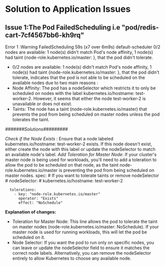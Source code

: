 # Solution to Application Issues
## Issue 1:The Pod FailedScheduling  i.e "pod/redis-cart-7cf4567bb6-kh9rq" 
 Error 1 :Warning  FailedScheduling  59s (x7 over 6m9s)  default-scheduler  0/2 nodes are available: 1 node(s) didn't match Pod's node affinity, 1 node(s) had taint {node-role.kubernetes.io/master: }, that the pod didn't tolerate.
 - 0/2 nodes are available: 1 node(s) didn't match Pod's node affinity, 1 node(s) had taint {node-role.kubernetes.io/master: }, that the pod didn't tolerate, indicates that the pod is not able to be scheduled on the available nodes due to two main reasons :
 - Node Affinity: The pod has a nodeSelector which restricts it to only be scheduled on nodes with the label kubernetes.io/hostname: test-worker-2. However, it seems that either the node test-worker-2 is unavailable or does not exist.
- Taints: The node has a taint (node-role.kubernetes.io/master) that prevents the pod from being scheduled on master nodes unless the pod tolerates the taint.

*#######Solutions#########*

*Check if the Node Exists* : Ensure that a node labeled kubernetes.io/hostname: test-worker-2 exists. If this node doesn't exist, either create the node with this label or update the nodeSelector to match an available node's label.
*Add Toleration for Master Node*: If your cluster's master node is being used for workloads, you'll need to add a toleration to allow the pod to be scheduled on that node, as the taint node-role.kubernetes.io/master is preventing the pod from being scheduled on master nodes.
spec:
      # If you want to tolerate taints or remove nodeSelector
      # nodeSelector:
      #   kubernetes.io/hostname: test-worker-2
      
      tolerations:
        - key: "node-role.kubernetes.io/master"
          operator: "Exists"
          effect: "NoSchedule"
**Explanation of changes:**
- Toleration for Master Node: This line allows the pod to tolerate the taint on master nodes (node-role.kubernetes.io/master: NoSchedule). If your master node is used for running workloads, this will let the pod be scheduled on it.
- Node Selector: If you want the pod to run only on specific nodes, you can leave or update the nodeSelector field to ensure it matches the correct node labels. Alternatively, you can remove the nodeSelector entirely to allow Kubernetes to choose any available node.



